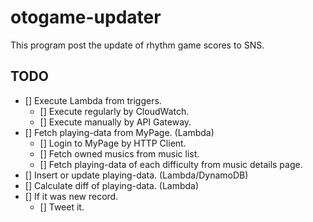 # otogame-updater

This program post the update of rhythm game scores to SNS.

## TODO

- [] Execute Lambda from triggers.
  - [] Execute regularly by CloudWatch.
  - [] Execute manually by API Gateway.
- [] Fetch playing-data from MyPage. (Lambda)
  - [] Login to MyPage by HTTP Client.
  - [] Fetch owned musics from music list.
  - [] Fetch playing-data of each difficulty from music details page.
- [] Insert or update playing-data. (Lambda/DynamoDB)
- [] Calculate diff of playing-data. (Lambda)
- [] If it was new record.
  - [] Tweet it.
